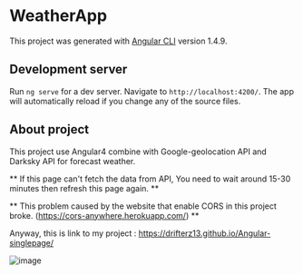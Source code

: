 # WeatherApp

This project was generated with [Angular CLI](https://github.com/angular/angular-cli) version 1.4.9.

## Development server

Run `ng serve` for a dev server. Navigate to `http://localhost:4200/`. The app will automatically reload if you change any of the source files.

## About project

This project use Angular4 combine with Google-geolocation API and Darksky API for forecast weather. 


** If this page can't fetch the data from API, You need to wait around 15-30 minutes then refresh this page again.  **


** This problem caused by the website that enable CORS in this project broke. (https://cors-anywhere.herokuapp.com/)   **

Anyway, this is link to my project : https://drifterz13.github.io/Angular-singlepage/

![image](https://user-images.githubusercontent.com/32530608/32362128-704e6656-c099-11e7-8cc7-db7449e159cc.png)

